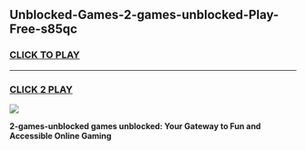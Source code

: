 
## Unblocked-Games-2-games-unblocked-Play-Free-s85qc
<h3>
<a href="https://premium76.site?title=2-games-unblocked&ref=22A">CLICK TO PLAY</a></h3>
<hr>

<h3>
<a href="https://premium76.site?title=2-games-unblocked&ref=22A">CLICK 2 PLAY</a>
  
</h3>

<a href="https://premium76.site?title=2-games-unblocked&ref=22A"><img src="https://clearcache.store/games.png"></a>


**2-games-unblocked games unblocked: Your Gateway to Fun and Accessible Online Gaming**
